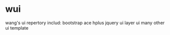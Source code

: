 # wui
wang's ui repertory
includ:
	bootstrap
	ace
	hplus
	jquery ui
	layer ui
	many other ui template
